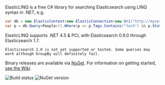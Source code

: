 ElasticLINQ is a free C# library for searching Elasticsearch using LINQ syntax in .NET, e.g.

```csharp
var db = new ElasticContext(new ElasticConnection(new Uri("http://myserver:9200")));
var p = db.Query<People>().Where(p => p.Tags.Contains("tech") && p.State == "WA");
```

ElasticLINQ supports .NET 4.5 & PCL with Elasticsearch 0.9.0 through Elasticsearch 1.7.

``Elasticsearch 2.0 is not yet supported or tested. Some queries may work although GroupBy will definitely fail.``

Binary releases are available via [NuGet](http://www.nuget.org/packages/ElasticLinq/). For information on getting started, [see the Wiki](https://github.com/CenturyLinkCloud/ElasticLINQ/wiki/Getting-Started).

![Build status](https://img.shields.io/teamcity/http/teamcity.tier3.com/s/elasticlinq.svg) ![NuGet version](https://img.shields.io/nuget/v/elasticlinq.svg?style=flat)
